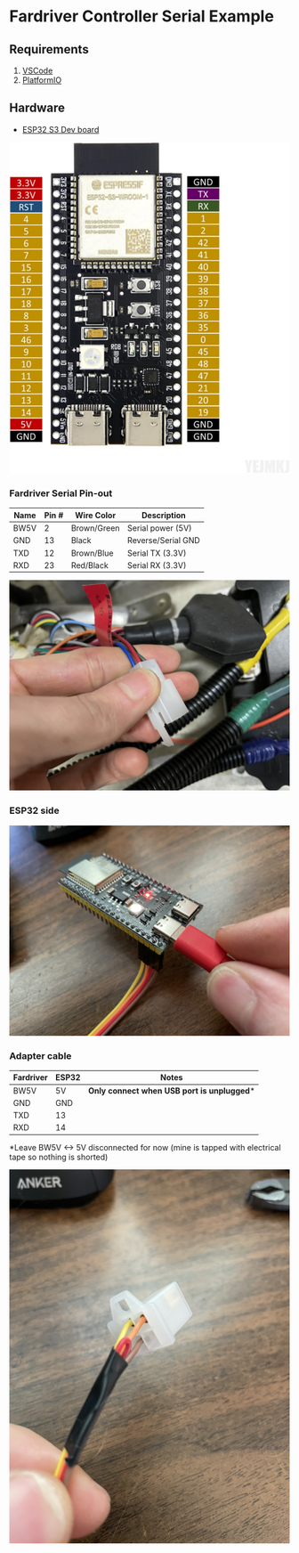 # Fardriver Controller Serial Example

## Requirements

1. [VSCode](https://code.visualstudio.com/)
2. [PlatformIO](https://platformio.org/platformio-ide)

## Hardware

* [ESP32 S3 Dev board](https://www.amazon.com/gp/product/B0CRRMPP3C)

![image](reference/esp32-pins.jpg)

### Fardriver Serial Pin-out

Name           | Pin # | Wire Color   | Description
---|---|---|---|
BW5V           |  2    | Brown/Green  | Serial power (5V)
GND            | 13    | Black        | Reverse/Serial GND
TXD            | 12    | Brown/Blue   | Serial TX (3.3V)
RXD            | 23    | Red/Black    | Serial RX (3.3V)

![image](reference/fardriver-unit.jpg)

### ESP32 side

![image](reference/esp32.jpg)

### Adapter cable

Fardriver | ESP32 | Notes
---|---|---
BW5V | 5V | **Only connect when USB port is unplugged**\*
GND | GND |
TXD | 13 |
RXD | 14 |

*Leave BW5V <-> 5V disconnected for now (mine is tapped with electrical tape so nothing is shorted)

![image](reference/fardriver-plug.jpg)